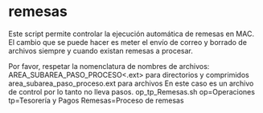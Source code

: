 # remesas
Este script permite controlar la ejecución automática de remesas en MAC.
El cambio que se puede hacer es meter el envío de correo y borrado de archivos siempre y cuando existan remesas a procesar.

Por favor, respetar la nomenclatura de nombres de archivos:
AREA_SUBAREA_PASO_PROCESO<.ext> para directorios y comprimidos
area_subarea_paso_proceso.ext para archivos
En este caso es un archivo de control por lo tanto no lleva pasos.
op_tp_Remesas.sh
op=Operaciones
tp=Tesorería y Pagos
Remesas=Proceso de remesas
